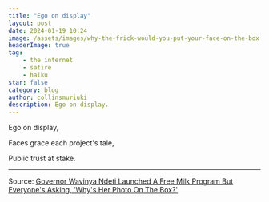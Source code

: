```yaml
---
title: "Ego on display"
layout: post
date: 2024-01-19 10:24
image: /assets/images/why-the-frick-would-you-put-your-face-on-the-box.webp
headerImage: true
tag:
    - the internet
    - satire
    - haiku
star: false
category: blog
author: collinsmuriuki
description: Ego on display.
---
```


Ego on display,

Faces grace each project's tale,

Public trust at stake.


---

Source: [Governor Wavinya Ndeti Launched A Free Milk Program But Everyone's Asking, 'Why's Her Photo On The Box?'](https://www.citizen.digital/news/governor-wavinya-ndeti-launched-a-free-milk-program-but-everyones-asking-whys-her-photo-on-the-box-n335103)
